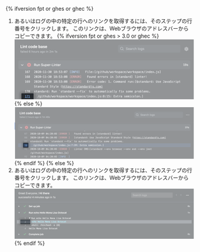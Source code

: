 {% ifversion fpt or ghes or ghec %}
1. あるいはログの中の特定の行へのリンクを取得するには、そのステップの行番号をクリックします。 このリンクは、Webブラウザのアドレスバーからコピーできます。
  {% ifversion fpt or ghes > 3.0 or ghec %}
  ![リンクをコピーするボタン](/assets/images/help/repository/copy-link-button-updated-2.png)
  {% else %}
  ![リンクをコピーするボタン](/assets/images/help/repository/copy-link-button-updated.png)
  {% endif %}
{% else %}
1. あるいはログの中の特定の行へのリンクを取得するには、そのステップの行番号をクリックします。 このリンクは、Webブラウザのアドレスバーからコピーできます。 ![リンクをコピーするボタン](/assets/images/help/repository/copy-link-button.png)
{% endif %}
